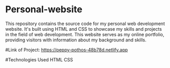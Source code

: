 # Personal-website
This repository contains the source code for my personal web development website. It's built using HTML and CSS to showcase my skills and projects in the field of web development.
This website serves as my online portfolio, providing visitors with information about my background and skills.

#Link of Project: https://peppy-pothos-48b78d.netlify.app

#Technologies Used
HTML
CSS





